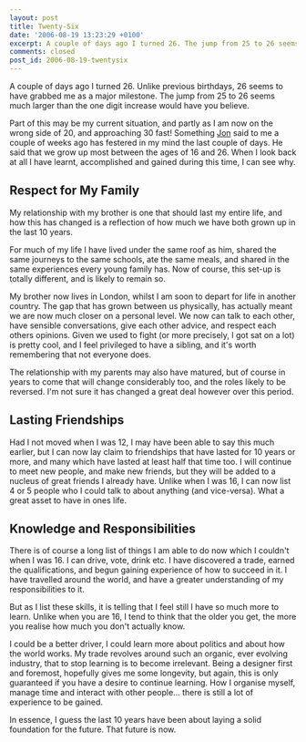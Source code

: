 ```yaml
---
layout: post
title: Twenty-Six
date: '2006-08-19 13:23:29 +0100'
excerpt: A couple of days ago I turned 26. The jump from 25 to 26 seems much larger than the one digit increase would have you believe.
comments: closed
post_id: 2006-08-19-twentysix
---
```

A couple of days ago I turned 26. Unlike previous birthdays, 26 seems to have grabbed me as a major milestone. The jump from 25 to 26 seems much larger than the one digit increase would have you believe.

Part of this may be my current situation, and partly as I am now on the wrong side of 20, and approaching 30 fast! Something [Jon][1] said to me a couple of weeks ago has festered in my mind the last couple of days. He said that we grow up most between the ages of 16 and 26. When I look back at all I have learnt, accomplished and gained during this time, I can see why.

## Respect for My Family
My relationship with my brother is one that should last my entire life, and how this has changed is a reflection of how much we have both grown up in the last 10 years.

For much of my life I have lived under the same roof as him, shared the same journeys to the same schools, ate the same meals, and shared in the same experiences every young family has. Now of course, this set-up is totally different, and is likely to remain so.

My brother now lives in London, whilst I am soon to depart for life in another country. The gap that has grown between us physically, has actually meant we are now much closer on a personal level. We now can talk to each other, have sensible conversations, give each other advice, and respect each others opinions. Given we used to fight (or more precisely, I got sat on a lot) is pretty cool, and I feel privileged to have a sibling, and it's worth remembering that not everyone does.

The relationship with my parents may also have matured, but of course in years to come that will change considerably too, and the roles likely to be reversed. I'm not sure it has changed a great deal however over this period.

## Lasting Friendships
Had I not moved when I was 12, I may have been able to say this much earlier, but I can now lay claim to friendships that have lasted for 10 years or more, and many which have lasted at least half that time too. I will continue to meet new people, and make new friends, but they will be added to a nucleus of great friends I already have. Unlike when I was 16, I can now list 4 or 5 people who I could talk to about anything (and vice-versa). What a great asset to have in ones life.

## Knowledge and Responsibilities
There is of course a long list of things I am able to do now which I couldn't when I was 16. I can drive, vote, drink etc. I have discovered a trade, earned the qualifications, and begun gaining experience of how to succeed in it. I have travelled around the world, and have a greater understanding of my responsibilities to it.

But as I list these skills, it is telling that I feel still I have so much more to learn. Unlike when you are 16, I tend to think that the older you get, the more you realise how much you don't actually know.

I could be a better driver, I could learn more about politics and about how the world works. My trade revolves around such an organic, ever evolving industry, that to stop learning is to become irrelevant. Being a designer first and foremost, hopefully gives me some longevity, but again, this is only guaranteed if you have a desire to continue learning. How I organise myself, manage time and interact with other people... there is still a lot of experience to be gained.

In essence, I guess the last 10 years have been about laying a solid foundation for the future. That future is now.

[1]: http://www.roobottom.com/